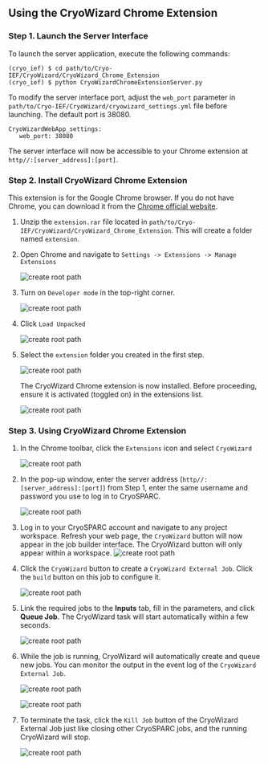 
## Using the CryoWizard Chrome Extension


### Step 1. Launch the Server Interface

To launch the server application, execute the following commands:

    (cryo_ief) $ cd path/to/Cryo-IEF/CryoWizard/CryoWizard_Chrome_Extension
    (cryo_ief) $ python CryoWizardChromeExtensionServer.py

To modify the server interface port, adjust the `web_port` parameter in `path/to/Cryo-IEF/CryoWizard/cryowizard_settings.yml` file before launching. The default port is 38080.

```
CryoWizardWebApp_settings:
   web_port: 38080
```

The server interface will now be accessible to your Chrome extension at `http//:[server_address]:[port]`. 

### Step 2. Install CryoWizard Chrome Extension

This extension is for the Google Chrome browser. If you do not have Chrome, you can download it from the [Chrome official website](https://www.google.com/chrome/).

1. Unzip the `extension.rar` file located in `path/to/Cryo-IEF/CryoWizard/CryoWizard_Chrome_Extension`. This will create a folder named `extension`.

2. Open Chrome and navigate to `Settings -> Extensions -> Manage Extensions`

    ![create root path](figures/cryowizardcrx01.png)

3. Turn on `Developer mode` in the top-right corner. 

   ![create root path](figures/cryowizardcrx02.png)
4. Click `Load Unpacked`
   
   ![create root path](figures/cryowizardcrx03.png)

5. Select the `extension` folder you created in the first step.

   ![create root path](figures/cryowizardcrx04.png)

   The CryoWizard Chrome extension is now installed. Before proceeding, ensure it is activated (toggled on) in the extensions list.

   ![create root path](figures/cryowizardcrx05.png)

### Step 3. Using CryoWizard Chrome Extension

1. In the Chrome toolbar, click the `Extensions` icon and select `CryoWizard`

   ![create root path](figures/cryowizardcrx06.png)

2. In the pop-up window, enter the server address (`http//:[server_address]:[port]`) from Step 1, enter the same username and password you use to log in to CryoSPARC.

   ![create root path](figures/cryowizardcrx07.png)

3. Log in to your CryoSPARC account and navigate to any project workspace. Refresh your web page, the `CryoWizard` button  will now appear in the job builder interface. The CryoWizard button will only appear within a workspace.
   ![create root path](figures/cryowizardcrx08.png)

4. Click the `CryoWizard` button to create a `CryoWizard External Job`. Click the `build` button on this job to configure it.

   ![create root path](figures/cryowizardcrx09.png)

5. Link the required jobs to the **Inputs** tab, fill in the parameters, and click **Queue Job**. The CryoWizard task will start automatically within a few seconds.

   ![create root path](figures/cryowizardcrx10.png)

6. While the job is running, CryoWizard will automatically create and queue new jobs. You can monitor the output in the event log of the `CryoWizard External Job`.

   ![create root path](figures/cryowizardcrx11.png)

   ![create root path](figures/cryowizardcrx12.png)

7. To terminate the task, click the  `Kill Job` button of the CryoWizard External Job just like closing other CryoSPARC jobs, and the running CryoWizard will stop.

   ![create root path](figures/cryowizardcrx13.png)